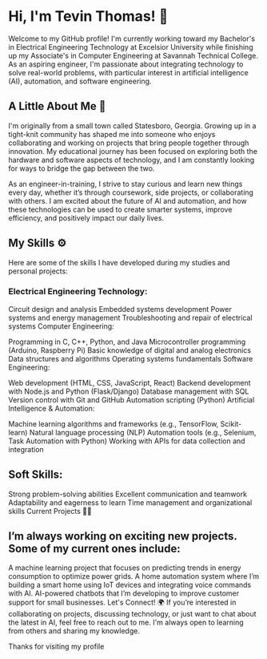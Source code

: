 # Hi, I'm Tevin Thomas! 👋
Welcome to my GitHub profile! I'm currently working toward my Bachelor's in Electrical Engineering Technology at Excelsior University while finishing up my Associate's in Computer Engineering at Savannah Technical College. As an aspiring engineer, I'm passionate about integrating technology to solve real-world problems, with particular interest in artificial intelligence (AI), automation, and software engineering.

## A Little About Me 🚀
I'm originally from a small town called Statesboro, Georgia. Growing up in a tight-knit community has shaped me into someone who enjoys collaborating and working on projects that bring people together through innovation. My educational journey has been focused on exploring both the hardware and software aspects of technology, and I am constantly looking for ways to bridge the gap between the two.

As an engineer-in-training, I strive to stay curious and learn new things every day, whether it’s through coursework, side projects, or collaborating with others. I am excited about the future of AI and automation, and how these technologies can be used to create smarter systems, improve efficiency, and positively impact our daily lives.

## My Skills ⚙️
Here are some of the skills I have developed during my studies and personal projects:

### Electrical Engineering Technology:

Circuit design and analysis
Embedded systems development
Power systems and energy management
Troubleshooting and repair of electrical systems
Computer Engineering:

Programming in C, C++, Python, and Java
Microcontroller programming (Arduino, Raspberry Pi)
Basic knowledge of digital and analog electronics
Data structures and algorithms
Operating systems fundamentals
Software Engineering:

Web development (HTML, CSS, JavaScript, React)
Backend development with Node.js and Python (Flask/Django)
Database management with SQL
Version control with Git and GitHub
Automation scripting (Python)
Artificial Intelligence & Automation:

Machine learning algorithms and frameworks (e.g., TensorFlow, Scikit-learn)
Natural language processing (NLP)
Automation tools (e.g., Selenium, Task Automation with Python)
Working with APIs for data collection and integration

## Soft Skills:

Strong problem-solving abilities
Excellent communication and teamwork
Adaptability and eagerness to learn
Time management and organizational skills
Current Projects 👨‍💻

## I’m always working on exciting new projects. Some of my current ones include:

A machine learning project that focuses on predicting trends in energy consumption to optimize power grids.
A home automation system where I’m building a smart home using IoT devices and integrating voice commands with AI.
AI-powered chatbots that I’m developing to improve customer support for small businesses.
Let's Connect! 🌍
If you’re interested in collaborating on projects, discussing technology, or just want to chat about the latest in AI, feel free to reach out to me. I'm always open to learning from others and sharing my knowledge.

Thanks for visiting my profile


